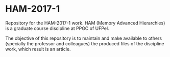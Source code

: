 # HAM-2017-1
Repository for the HAM-2017-1 work. HAM (Memory Advanced Hierarchies) is a graduate course discipline at PPGC of UFPel.

The objective of this repository is to maintain and make available to others (specially the professor and colleagues) the produced files of the discipline work, which result is an article.
